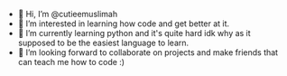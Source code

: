 - 👋 Hi, I’m @cutieemuslimah
- 👀 I’m interested in learning how code and get better at it.
- 🌱 I’m currently learning python and it's quite hard idk why as it supposed to be the easiest language to learn.
- 💞️ I’m looking forward to collaborate on projects and make friends that can teach me how to code :)
